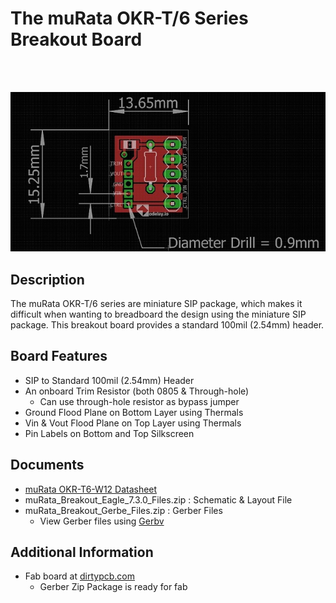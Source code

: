# The muRata OKR-T/6 Series Breakout Board
<br>
<br>

![layout](https://github.com/odelayIO/muRata-Breakout-Board/blob/master/muRata_Breakout.jpg)

## Description

The muRata OKR-T/6 series are miniature SIP package, which makes it difficult when wanting to breadboard the design using the miniature SIP package.  This breakout board provides a standard 100mil (2.54mm) header.

## Board Features

- SIP to Standard 100mil (2.54mm) Header
- An onboard Trim Resistor (both 0805 & Through-hole)
  - Can use through-hole resistor as bypass jumper 
- Ground Flood Plane on Bottom Layer using Thermals
- Vin & Vout Flood Plane on Top Layer using Thermals
- Pin Labels on Bottom and Top Silkscreen


## Documents

- [muRata OKR-T6-W12 Datasheet](http://www.murata-ps.com/data/power/okr-t6-w12.pdf)
- muRata_Breakout_Eagle_7.3.0_Files.zip : Schematic & Layout File
- muRata_Breakout_Gerbe_Files.zip : Gerber Files
  - View Gerber files using [Gerbv](https://apps.ubuntu.com/cat/applications/natty/gerbv/)


## Additional Information

- Fab board at [dirtypcb.com](http://dirtypcb.com)
  - Gerber Zip Package is ready for fab
